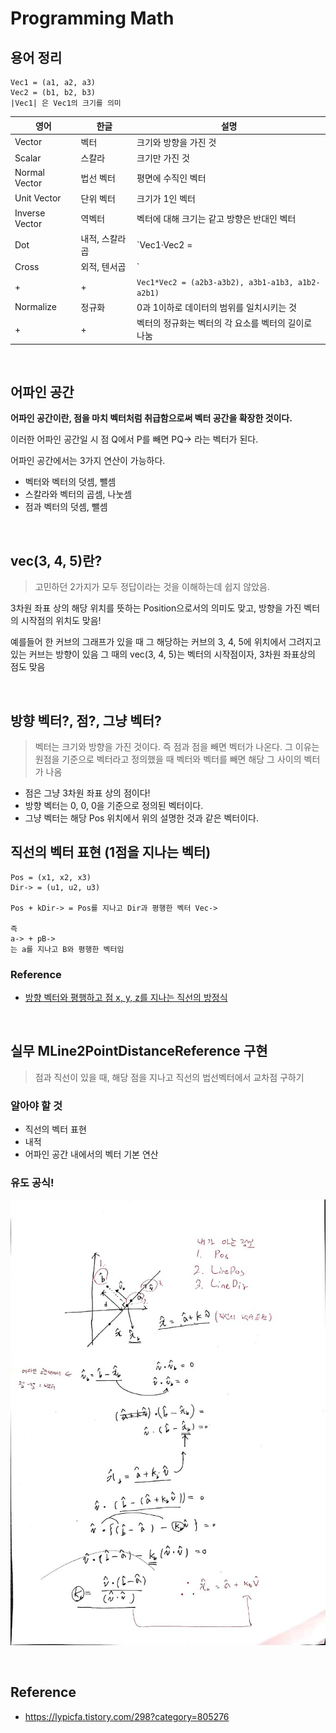 
# Programming Math

## 용어 정리

~~~
Vec1 = (a1, a2, a3)
Vec2 = (b1, b2, b3)
|Vec1| 은 Vec1의 크기를 의미
~~~

영어 | 한글 | 설명
---------|----------|----------
Vector | 벡터 | 크기와 방향을 가진 것
Scalar | 스칼라 | 크기만 가진 것
Normal Vector | 법선 벡터 | 평면에 수직인 벡터
Unit Vector | 단위 벡터 | 크기가 1인 벡터
Inverse Vector | 역벡터 | 벡터에 대해 크기는 같고 방향은 반대인 벡터
Dot | 내적, 스칼라곱 | `Vec1·Vec2 = |Vec1|*|Vec2|*cosθ = a1b1+a2b2+a3b3`
Cross | 외적, 텐서곱 | `|Vec1*Vec2| = |Vec1|*|Vec2|*sinθ`
+ | + | `Vec1*Vec2 = (a2b3-a3b2), a3b1-a1b3, a1b2-a2b1)`
Normalize | 정규화 | 0과 1이하로 데이터의 범위를 일치시키는 것 
+ | + | 벡터의 정규화는 벡터의 각 요소를 벡터의 길이로 나눔



<br/>

## 어파인 공간

**어파인 공간이란, 점을 마치 벡터처럼 취급함으로써 벡터 공간을 확장한 것이다.**

이러한 어파인 공간일 시 점 Q에서 P를 빼면 PQ-> 라는 벡터가 된다.

어파인 공간에서는 3가지 연산이 가능하다.

* 벡터와 벡터의 덧셈, 뺄셈
* 스칼라와 벡터의 곱셈, 나눗셈
* 점과 벡터의 덧셈, 뺄셈


<br/>

## vec(3, 4, 5)란?

> 고민하던 2가지가 모두 정답이라는 것을 이해하는데 쉽지 않았음.

3차원 좌표 상의 해당 위치를 뜻하는 Position으로서의 의미도 맞고, 방향을 가진 벡터의 시작점의 위치도 맞음!

예를들어 한 커브의 그래프가 있을 때 그 해당하는 커브의 3, 4, 5에 위치에서 그려지고 있는 커브는 방향이 있음 그 때의 vec(3, 4, 5)는 벡터의 시작점이자, 3차원 좌표상의 점도 맞음



<br/>

## 방향 벡터?, 점?, 그냥 벡터?

> 벡터는 크기와 방향을 가진 것이다. 즉 점과 점을 빼면 벡터가 나온다. 그 이유는 원점을 기준으로 벡터라고 정의했을 때 벡터와 벡터를 빼면 해당 그 사이의 벡터가 나옴

* 점은 그냥 3차원 좌표 상의 점이다! 
* 방향 벡터는 0, 0, 0을 기준으로 정의된 벡터이다.
* 그냥 벡터는 해당 Pos 위치에서 위의 설명한 것과 같은 벡터이다.



## 직선의 벡터 표현 (1점을 지나는 벡터)

~~~
Pos = (x1, x2, x3)
Dir-> = (u1, u2, u3)

Pos + kDir-> = Pos를 지나고 Dir과 평행한 벡터 Vec->

즉 
a-> + pB->
는 a를 지나고 B와 평행한 벡터임
~~~

### Reference

* [방향 벡터와 평행하고 점 x, y, z를 지나는 직선의 방정식](https://blog.naver.com/at3650/40203761799)



<br/>

## 실무 MLine2PointDistanceReference 구현

> 점과 직선이 있을 때, 해당 점을 지나고 직선의 법선벡터에서 교차점 구하기

### 알아야 할 것

* 직선의 벡터 표현
* 내적
* 어파인 공간 내에서의 벡터 기본 연산

### 유도 공식!

![installshield](/media/math2.jpg)





<br/>

## Reference

* <https://lypicfa.tistory.com/298?category=805276>